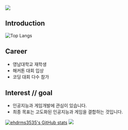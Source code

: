 <img src="https://capsule-render.vercel.app/api?type=waving&color=BDBDC8&height=150&section=header" />

## Introduction
![Top Langs](https://github-readme-stats.vercel.app/api/top-langs/?username=ehdrms3535&layout=compact)

## Career
- 영남대학교 재학생
- 해커톤 대회 입상
- 코딩 대회 다수 참가

## Interest // goal
- 인공지능과 게임개발에 관심이 있습니다.
- 최종 목표는 고도화된 인공지능과 게임을 결합하는 것입니다.

[![ehdrms3535's GitHub stats](https://github-readme-stats.vercel.app/api?username=ehdrms3535)](https://github.com/anuraghazra/github-readme-stats)
<img src="https://capsule-render.vercel.app/api?type=waving&color=BDBDC8&height=150&section=footer" />


<!--
**ehdrms3535/ehdrms3535** is a ✨ _special_ ✨ repository because its `README.md` (this file) appears on your GitHub profile.

Here are some ideas to get you started:

- 🔭 I’m currently working on ...
- 🌱 I’m currently learning ...
- 👯 I’m looking to collaborate on ...
- 🤔 I’m looking for help with ...
- 💬 Ask me about ...
- 📫 How to reach me: ...
- 😄 Pronouns: ...
- ⚡ Fun fact: ...
-->
